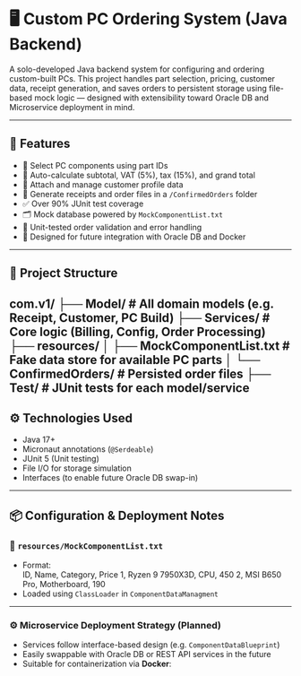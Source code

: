 # 🖥️ Custom PC Ordering System (Java Backend)

A solo-developed Java backend system for configuring and ordering custom-built PCs. This project handles part selection, pricing, customer data, receipt generation, and saves orders to persistent storage using file-based mock logic — designed with extensibility toward Oracle DB and Microservice deployment in mind.

---

## 🔧 Features

- 🧩 Select PC components using part IDs
- 💸 Auto-calculate subtotal, VAT (5%), tax (15%), and grand total
- 👤 Attach and manage customer profile data
- 📄 Generate receipts and order files in a `/ConfirmedOrders` folder
- ✅ Over 90% JUnit test coverage
- 🗂️ Mock database powered by `MockComponentList.txt`
- 🧪 Unit-tested order validation and error handling
- 🔄 Designed for future integration with Oracle DB and Docker

---

## 📁 Project Structure
com.v1/
├── Model/ # All domain models (e.g. Receipt, Customer, PC Build)
├── Services/ # Core logic (Billing, Config, Order Processing)
├── resources/
│ ├── MockComponentList.txt # Fake data store for available PC parts
│ └── ConfirmedOrders/ # Persisted order files
├── Test/ # JUnit tests for each model/service
---

## ⚙️ Technologies Used

- Java 17+
- Micronaut annotations (`@Serdeable`)
- JUnit 5 (Unit testing)
- File I/O for storage simulation
- Interfaces (to enable future Oracle DB swap-in)

---

## 📦 Configuration & Deployment Notes

### 📁 `resources/MockComponentList.txt`

- Format:  
ID, Name, Category, Price
1, Ryzen 9 7950X3D, CPU, 450
2, MSI B650 Pro, Motherboard, 190
- Loaded using `ClassLoader` in `ComponentDataManagment`

---

### ⚙️ Microservice Deployment Strategy (Planned)

- Services follow interface-based design (e.g. `ComponentDataBlueprint`)
- Easily swappable with Oracle DB or REST API services in the future
- Suitable for containerization via **Docker**:

